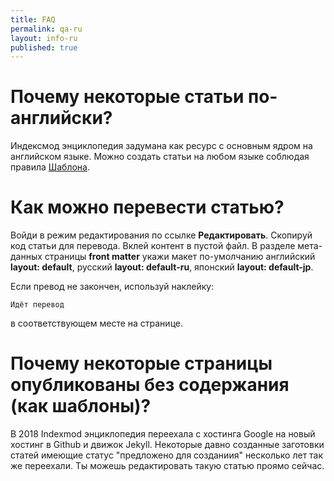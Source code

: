 ```yaml
---
title: FAQ
permalink: qa-ru
layout: info-ru
published: true
---
```

# Почему некоторые статьи по-английски?

Индексмод энциклопедия задумана как ресурс с основным ядром на английском языке. Можно создать статьи на любом языке соблюдая правила [Шаблона](https://indexmod.github.io/encyclopedia/template-ru).

# Как можно перевести статью?

Войди в режим редактирования по ссылке **Редактировать**. Скопируй код статьи для перевода. Вклей контент в пустой файл. В разделе мета-данных страницы **front matter** укажи макет по-умолчанию английский **layout: default**, русский **layout: default-ru**, японский **layout: default-jp**.

Если превод не закончен, используй наклейку:

`Идёт перевод`

в соответствующем месте на странице.

# Почему некоторые страницы опубликованы без содержания (как шаблоны)?

В 2018 Indexmod энциклопедия переехала с хостинга Google на новый хостинг в Github и движок Jekyll. Некоторые давно созданные заготовки статей имеющие статус "предложено для созданиия" несколько лет так же переехали. Ты можешь редактировать такую статью проямо сейчас.
